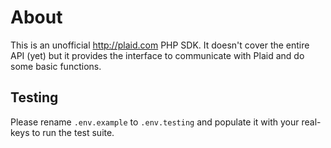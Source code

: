 # About

This is an unofficial http://plaid.com PHP SDK. It doesn't cover the entire API (yet) but it provides the interface to communicate with Plaid and do some basic functions.

## Testing

Please rename `.env.example` to `.env.testing` and populate it with your real-keys to run the test suite.
